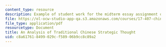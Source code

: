 ```yaml
---
content_type: resource
description: Example of student work for the midterm essay assignment of the course.
file: https://ol-ocw-studio-app-qa.s3.amazonaws.com/courses/17-407-chinese-foreign-policy-international-relations-and-strategy-spring-2009/c8a617618499029cf58906b9cc8c89a2_MIT17_407S09_midterm1.pdf
file_type: application/pdf
resourcetype: Document
title: An Analysis of Traditional Chinese Strategic Thought
uid: c8a61761-8499-029c-f589-06b9cc8c89a2
---
```

